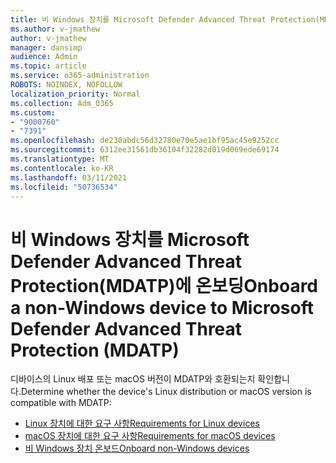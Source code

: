 ```yaml
---
title: 비 Windows 장치를 Microsoft Defender Advanced Threat Protection(MDATP)에 온보딩
ms.author: v-jmathew
author: v-jmathew
manager: dansimp
audience: Admin
ms.topic: article
ms.service: o365-administration
ROBOTS: NOINDEX, NOFOLLOW
localization_priority: Normal
ms.collection: Adm_O365
ms.custom:
- "9000760"
- "7391"
ms.openlocfilehash: de230abdc56d32780e70e5ae1bf95ac45e9252cc
ms.sourcegitcommit: 6312ee31561db36104f32282d019d069ede69174
ms.translationtype: MT
ms.contentlocale: ko-KR
ms.lasthandoff: 03/11/2021
ms.locfileid: "50736534"
---
```

# <a name="onboard-a-non-windows-device-to-microsoft-defender-advanced-threat-protection-mdatp"></a><span data-ttu-id="a8302-102">비 Windows 장치를 Microsoft Defender Advanced Threat Protection(MDATP)에 온보딩</span><span class="sxs-lookup"><span data-stu-id="a8302-102">Onboard a non-Windows device to Microsoft Defender Advanced Threat Protection (MDATP)</span></span>

<span data-ttu-id="a8302-103">디바이스의 Linux 배포 또는 macOS 버전이 MDATP와 호환되는지 확인합니다.</span><span class="sxs-lookup"><span data-stu-id="a8302-103">Determine whether the device's Linux distribution or macOS version is compatible with MDATP:</span></span>

- [<span data-ttu-id="a8302-104">Linux 장치에 대한 요구 사항</span><span class="sxs-lookup"><span data-stu-id="a8302-104">Requirements for Linux devices</span></span>](https://go.microsoft.com/fwlink/?linkid=2143462)
- [<span data-ttu-id="a8302-105">macOS 장치에 대한 요구 사항</span><span class="sxs-lookup"><span data-stu-id="a8302-105">Requirements for macOS devices</span></span>](https://go.microsoft.com/fwlink/?linkid=2143461)
- [<span data-ttu-id="a8302-106">비 Windows 장치 온보드</span><span class="sxs-lookup"><span data-stu-id="a8302-106">Onboard non-Windows devices</span></span>](https://go.microsoft.com/fwlink/?linkid=2143628)
